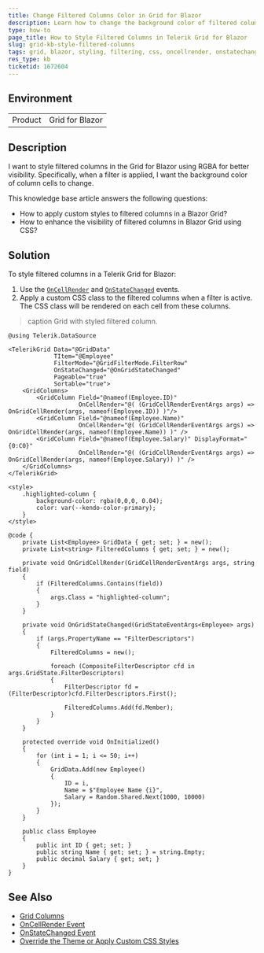 ```yaml
---
title: Change Filtered Columns Color in Grid for Blazor
description: Learn how to change the background color of filtered columns in the Telerik Grid for Blazor for better visibility using CSS.
type: how-to
page_title: How to Style Filtered Columns in Telerik Grid for Blazor
slug: grid-kb-style-filtered-columns
tags: grid, blazor, styling, filtering, css, oncellrender, onstatechanged
res_type: kb
ticketid: 1672604
---
```


## Environment

<table>
    <tbody>
        <tr>
            <td>Product</td>
            <td>Grid for Blazor</td>
        </tr>
    </tbody>
</table>

## Description

I want to style filtered columns in the Grid for Blazor using RGBA for better visibility. Specifically, when a filter is applied, I want the background color of column cells to change.

This knowledge base article answers the following questions:

* How to apply custom styles to filtered columns in a Blazor Grid?
* How to enhance the visibility of filtered columns in Blazor Grid using CSS?

## Solution

To style filtered columns in a Telerik Grid for Blazor: 

1. Use the [`OnCellRender`](slug:grid-column-events#oncellrender) and [`OnStateChanged`](slug:grid-state#onstatechanged) events.
2. Apply a custom CSS class to the filtered columns when a filter is active. The CSS class will be rendered on each cell from these columns.

>caption Grid with styled filtered column.

`````RAZOR
@using Telerik.DataSource

<TelerikGrid Data="@GridData"
             TItem="@Employee"
             FilterMode="@GridFilterMode.FilterRow"
             OnStateChanged="@OnGridStateChanged"
             Pageable="true"
             Sortable="true">
    <GridColumns>
        <GridColumn Field="@nameof(Employee.ID)"
                    OnCellRender="@( (GridCellRenderEventArgs args) => OnGridCellRender(args, nameof(Employee.ID)) )"/>
        <GridColumn Field="@nameof(Employee.Name)"
                    OnCellRender="@( (GridCellRenderEventArgs args) => OnGridCellRender(args, nameof(Employee.Name)) )" />
        <GridColumn Field="@nameof(Employee.Salary)" DisplayFormat="{0:C0}"
                    OnCellRender="@( (GridCellRenderEventArgs args) => OnGridCellRender(args, nameof(Employee.Salary)) )" />
    </GridColumns>
</TelerikGrid>

<style>
    .highlighted-column {
        background-color: rgba(0,0,0, 0.04);
        color: var(--kendo-color-primary);
    }
</style>

@code {
    private List<Employee> GridData { get; set; } = new();
    private List<string> FilteredColumns { get; set; } = new();

    private void OnGridCellRender(GridCellRenderEventArgs args, string field)
    {
        if (FilteredColumns.Contains(field))
        {
            args.Class = "highlighted-column";
        }
    }

    private void OnGridStateChanged(GridStateEventArgs<Employee> args)
    {
        if (args.PropertyName == "FilterDescriptors")
        {
            FilteredColumns = new();

            foreach (CompositeFilterDescriptor cfd in args.GridState.FilterDescriptors)
            {
                FilterDescriptor fd = (FilterDescriptor)cfd.FilterDescriptors.First();

                FilteredColumns.Add(fd.Member);
            }
        }
    }

    protected override void OnInitialized()
    {
        for (int i = 1; i <= 50; i++)
        {
            GridData.Add(new Employee()
            {
                ID = i,
                Name = $"Employee Name {i}",
                Salary = Random.Shared.Next(1000, 10000)
            });
        }
    }

    public class Employee
    {
        public int ID { get; set; }
        public string Name { get; set; } = string.Empty;
        public decimal Salary { get; set; }
    }
}
`````
## See Also

* [Grid Columns](https://docs.telerik.com/blazor-ui/components/grid/columns/bound)
* [OnCellRender Event](https://docs.telerik.com/blazor-ui/components/grid/columns/events)
* [OnStateChanged Event](https://docs.telerik.com/blazor-ui/components/grid/state#onstatechanged)
* [Override the Theme or Apply Custom CSS Styles](slug:themes-override)
